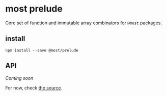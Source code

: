 # most prelude

Core set of function and immutable array combinators for `@most` packages.

## install

```
npm install --save @most/prelude
```

## API

*Coming soon*

For now, check [the source](src).
